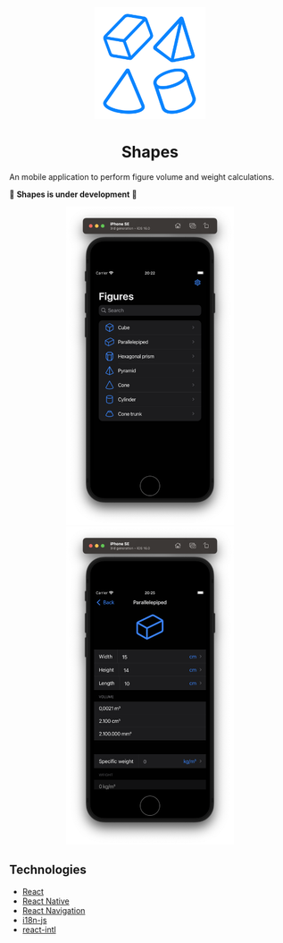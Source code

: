 <p align="center">
  <img alt="Shapes" width="200px" src="./docs/logo.svg"/>
</p>

<h1 align="center">
  Shapes
</h1>

An mobile application to perform figure volume and weight calculations.

🚧 **Shapes is under development** 🚧

<p align="center">
  <img alt="Shapes" width="300px" src="./docs/screen-1.png"/>
  <img alt="Shapes" width="300px" src="./docs/screen-2.png"/>
</p>

## Technologies

- [React](https://github.com/facebook/react)
- [React Native](https://github.com/facebook/react-native)
- [React Navigation](https://github.com/react-navigation/react-navigation)
- [i18n-js](https://github.com/fnando/i18n)
- [react-intl](https://github.com/formatjs/formatjs/tree/main/packages/react-intl)
